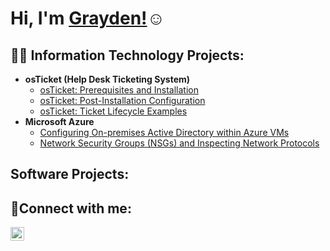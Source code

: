 <h1>Hi, I'm <a href="https://www.linkedin.com/in/grayden-cooper/">Grayden!</a>☺</h1>

<h2>👨‍💻 Information Technology Projects:</h2>

- <b>osTicket (Help Desk Ticketing System)</b>
  - [osTicket: Prerequisites and Installation](https://github.com/graydencooper/osticket-prereqs)
  - [osTicket: Post-Installation Configuration](https://github.com/graydencooper/post-install-config)
  - [osTicket: Ticket Lifecycle Examples](https://github.com/graydencooper/ticket-lifecycle)
- <b>Microsoft Azure</b>
  - [Configuring On-premises Active Directory within Azure VMs](https://github.com/graydencooper/configure-ad)
  - [Network Security Groups (NSGs) and Inspecting Network Protocols](https://github.com/graydencooper/azure-network-protocols)
<h2>Software Projects:</h2>
<h2>🤳Connect with me:</h2>

[<img align="left" alt="Josh | LinkedIn" width="22px" src="https://cdn.jsdelivr.net/npm/simple-icons@v3/icons/linkedin.svg" />][linkedin]

[linkedin]: https://www.linkedin.com/in/grayden-cooper/

<!--
**Graydencooper/graydencooper** is a ✨ _special_ ✨ repository because its `README.md` (this file) appears on your GitHub profile.

Here are some ideas to get you started:

- 🔭 I’m currently working on ...
- 🌱 I’m currently learning ...
- 👯 I’m looking to collaborate on ...
- 🤔 I’m looking for help with ...
- 💬 Ask me about ...
- 📫 How to reach me: ...
- 😄 Pronouns: ...
- ⚡ Fun fact: ...
-->
